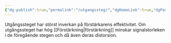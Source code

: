 ```yaml
---
{"dg-publish":true,"permalink":"/utgangssteg/","dgHomeLink":true,"dgPassFrontmatter":false}
---
```


Utgångssteget har störst inverkan på förstärkarens effektivitet. Om utgångssteget har hög [[Förstärkning|förstärkning]] minskar signalstorleken i de föregående stegen och då även deras distorsion.